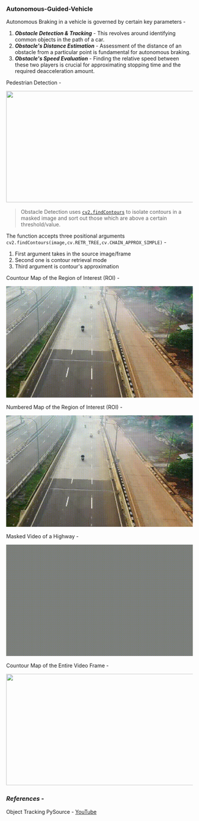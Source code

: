 ### Autonomous-Guided-Vehicle

Autonomous Braking in a vehicle is governed by certain key parameters - 
1. ***Obstacle Detection & Tracking*** - This revolves around identifying common objects in the path of a car.
2. ***Obstacle's Distance Estimation*** - Assessment of the distance of an obstacle from a particular point is fundamental for autonomous braking.
3. ***Obstacle's Speed Evaluation*** - Finding the relative speed between these two players is crucial for approximating stopping time and the required deacceleration amount.

Pedestrian Detection - 

<img src="https://github.com/souvik0306/Autonomous-Guided-Vehicle/blob/master/Resources/Pedestrian.gif" width="600" height="300">

> Obstacle Detection uses [`cv2.findContours`](https://docs.opencv.org/3.4.15/df/d0d/tutorial_find_contours.html)  to isolate contours in a masked image and sort out those which are above a certain threshold/value.

The function accepts three positional arguments `cv2.findContours(image,cv.RETR_TREE,cv.CHAIN_APPROX_SIMPLE)` -
1. First argument takes in the source image/frame 
2. Second one is contour retrieval mode
3. Third argument is contour's approximation

Countour Map of the Region of Interest (ROI) - 

<img src="https://github.com/souvik0306/Autonomous-Guided-Vehicle/blob/master/Resources/roioutput.gif" width="600" height="300">

Numbered Map of the Region of Interest (ROI) -  

<img src="https://github.com/souvik0306/Autonomous-Guided-Vehicle/blob/master/Resources/numbered.gif" width="600" height="300">

Masked Video of a Highway - 

<img src="https://github.com/souvik0306/Autonomous-Guided-Vehicle/blob/master/Resources/mask_output.gif" width="600" height="300">

Countour Map of the Entire Video Frame - 

<img src="https://github.com/souvik0306/Autonomous-Guided-Vehicle/blob/master/Resources/contour_output.gif" width="600" height="300">

### *References* - 
Object Tracking PySource - [YouTube](https://www.youtube.com/watch?v=O3b8lVF93jU&list=LL&index=1&ab_channel=Pysource)

